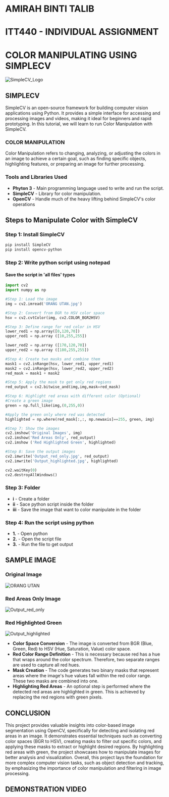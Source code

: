 # AMIRAH BINTI TALIB
# ITT440 - INDIVIDUAL ASSIGNMENT

# COLOR MANIPULATING USING SIMPLECV

![SimpleCV_Logo](https://github.com/user-attachments/assets/b686c8d9-feb1-47aa-a57c-d5ad96dcd834 "SimpleCV Logo")

## SIMPLECV
SimpleCV is an open-source framework for building computer vision applications using Python. It provides a simple interface for accessing and processing images and videos, making it ideal for beginners and rapid prototyping. In this tutorial, we will learn to run Color Manipulation with SimpleCV.

### COLOR MANIPULATION
Color Manipulation refers to changing, analyzing, or adjusting the colors in an image to achieve a certain goal, such as finding specific objects, highlighting features, or preparing an image for further processing. 

### Tools and Libraries Used
- **Phyton 3** - Main programming language used to write and run the script.
- **SimpleCV** - Library for color manipulation.
- **OpenCV** - Handle much of the heavy lifting behind SimpleCV's color operations
  
## Steps to Manipulate Color with SimpleCV

### Step 1: Install SimpleCV
```bash
pip install SimpleCV
pip install opencv-python
```
### Step 2: Write python script using notepad
#### Save the script in 'all files' types 

```python
import cv2
import numpy as np

#Step 1: Load the image
img = cv2.imread('ORANG UTAN.jpg')

#Step 2: Convert from BGR to HSV color space
hsv = cv2.cvtColor(img, cv2.COLOR_BGR2HSV)

#Step 3: Define range for red color in HSV
lower_red1 = np.array([0,120,70])
upper_red1 = np.array ([10,255,255])

lower_red2 = np.array ([170,120,70])
upper_red2 = np.array ([180,255,255])

#Step 4: Create two masks and combine them
mask1 = cv2.inRange(hsv, lower_red1, upper_red1)
mask2 = cv2.inRange(hsv, lower_red2, upper_red2)
red_mask = mask1 + mask2

#Step 5: Apply the mask to get only red regions
red_output = cv2.bitwise_and(img,img,mask=red_mask)

#Step 6: Highlight red areas with different color (Optional)
#Create a green image
green = np.full_like(img,(0,255,0))

#Apply the green only where red was detected
highlighted = np.where(red_mask[:,:, np.newaxis]==255, green, img)

#Step 7: Show the images
cv2.imshow('Original Images', img)
cv2.imshow('Red Areas Only', red_output)
cv2.imshow ('Red Highlighted Green', highlighted)

#Step 8: Save the output images
cv2.imwrite('Output_red_only.jpg', red_output)
cv2.imwrite('Output_highlighted.jpg', highlighted)

cv2.waitKey(0)
cv2.destroyAllWindows()
```
### Step 3: Folder
- **i** - Create a folder
- **ii** - Sace python script inside the folder
- **iii** - Save the image that want to color manipulate in the folder

### Step 4: Run the script using python
- **1.** - Open python
- **2.** - Open the script file
- **3.** - Run the file to get output

## SAMPLE IMAGE

### Original Image
![ORANG UTAN](https://github.com/user-attachments/assets/43200466-5326-4fbe-a9bd-29ebd0f3ea0f)

### Red Areas Only Image
![Output_red_only](https://github.com/user-attachments/assets/65ee7659-9609-4b0f-8f0f-2d82946ab4ed)

### Red Highlighted Green
![Output_highlighted](https://github.com/user-attachments/assets/338f26b8-b554-488e-bff7-db742fd80334)

- **Color Space Conversion** - The image is converted from BGR (Blue, Green, Red) to HSV (Hue, Saturation, Value) color space.
- **Red Color Range Definition** - This is necessary because red has a hue that wraps around the color spectrum. Therefore, two separate ranges are used to capture all red hues.
- **Mask Creation** - The code generates two binary masks that represent areas where the image's hue values fall within the red color range. These two masks are combined into one.
- **Highlighting Red Areas** - An optional step is performed where the detected red areas are highlighted in green. This is achieved by replacing the red regions with green pixels.

## CONCLUSION
This project provides valuable insights into color-based image segmentation using OpenCV, specifically for detecting and isolating red areas in an image. It demonstrates essential techniques such as converting color spaces (BGR to HSV), creating masks to filter out specific colors, and applying these masks to extract or highlight desired regions. By highlighting red areas with green, the project showcases how to manipulate images for better analysis and visualization. Overall, this project lays the foundation for more complex computer vision tasks, such as object detection and tracking, by emphasizing the importance of color manipulation and filtering in image processing.

## DEMONSTRATION VIDEO
